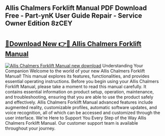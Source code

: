 ## Allis Chalmers Forklift Manual PDF Download Free - Part-ynK User Guide Repair - Service Owner Edition 8zCEY

# <h2><a href="http://bc90231.oget.top/?id=Allis+Chalmers+Forklift+Manual">🔗Download New 👉🔴 Allis Chalmers Forklift Manual</a></h2>

[![Allis Chalmers Forklift Manual new download](https://i.imgur.com/5g1atiW.png)](http://bc90231.oget.top/?id=Allis+Chalmers+Forklift+Manual)
Understanding Your Companion Welcome to the world of your new Allis Chalmers Forklift Manual! This manual explores its features, functionalities, and provides essential operating instructions. Before you begin using your Allis Chalmers Forklift Manual, please take a moment to read this manual carefully. It contains essential information on product setup, operation, maintenance, and troubleshooting, ensuring that you are able to use the product safely and effectively. Allis Chalmers Forklift Manual advanced features include augmented reality, customizable profiles, automatic software updates, and voice recognition, all of which can be accessed and customized through the user interface. We're Here to Support You Every Step of the Way Allis Chalmers Forklift Manual. Our customer support team is available throughout your journey.
